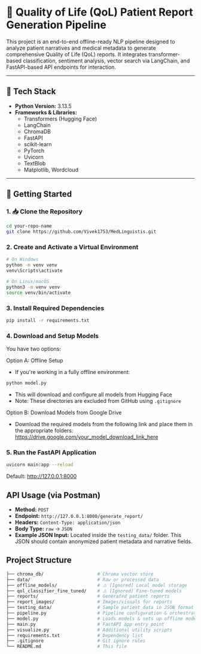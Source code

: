 # 🧠 Quality of Life (QoL) Patient Report Generation Pipeline

This project is an end-to-end offline-ready NLP pipeline designed to analyze patient narratives and medical metadata to generate comprehensive Quality of Life (QoL) reports. It integrates transformer-based classification, sentiment analysis, vector search via LangChain, and FastAPI-based API endpoints for interaction.

---

## 🔧 Tech Stack

- **Python Version:** 3.13.5
- **Frameworks & Libraries:**
  - Transformers (Hugging Face)
  - LangChain
  - ChromaDB
  - FastAPI
  - scikit-learn
  - PyTorch
  - Uvicorn
  - TextBlob
  - Matplotlib, Wordcloud

---

## 🚀 Getting Started

### 1. 📥 Clone the Repository

```bash
cd your-repo-name
git clone https://github.com/Vivek1753/MedLinguistis.git
```
### 2. Create and Activate a Virtual Environment

```bash
# On Windows
python -m venv venv
venv\Scripts\activate

# On Linux/macOS
python3 -m venv venv
source venv/bin/activate
```
### 3. Install Required Dependencies

```bash
pip install -r requirements.txt
```
### 4. Download and Setup Models
You have two options:
  
Option A: Offline Setup
- If you're working in a fully offline environment:
```bash
python model.py
```
- This will download and configure all models from Hugging Face
- Note: These directories are excluded from GitHub using `.gitignore`

Option B: Download Models from Google Drive
- Download the required models from the following link and place them in the appropriate folders: https://drive.google.com/your_model_download_link_here

### 5. Run the FastAPI Application
``` bash
uvicorn main:app --reload
```
Default: http://127.0.0.1:8000

## API Usage (via Postman)

- **Method:** `POST`
- **Endpoint:** `http://127.0.0.1:8000/generate_report/`
- **Headers:**  `Content-Type: application/json`
- **Body Type:**  `raw` → `JSON`
- **Example JSON Input:**  Located inside the `testing_data/` folder.
  This JSON should contain anonymized patient metadata and narrative fields.

## Project Structure
``` bash
├── chroma_db/                    # Chroma vector store 
├── data/                         # Raw or processed data
├── offline_models/               # ⚠️ [Ignored] Local model storage
├── qol_classifier_fine_tuned/    # ⚠️ [Ignored] Fine-tuned models
├── reports/                      # Generated patient reports
├── report_images/                # Images/visuals for reports
├── testing_data/                 # Sample patient data in JSON format
├── pipeline.py                   # Pipeline configuration & orchestration
├── model.py                      # Loads models & sets up offline mode
├── main.py                       # FastAPI app entry point
├── visualize.py                  # Additional utility scripts
├── requirements.txt              # Dependency list
├── .gitignore                    # Git ignore rules
└── README.md                     # This file
```





